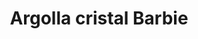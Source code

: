 ---
title: Argolla cristal Barbie
date: 
draft: false

# descripcion
description : Argolla cristal chica color

materials: Plata 925

color: Rosa, Turquesa, Azul, Cristal

dimensions: 1cm

code: 01-11-0070

type: "Aros"

categories: []

price: $1.820,00

# Images
# first image will be shown in the product page
images:
  # - image: "images/path_to_image"
  # La ubicacion de las imagenes es imagenes/Aros/Aros.Argollas/01-11-0070-argolla-cristal-barbie
  - image: "./images/aros/argollas/01-11-0070-argolla-cristal-chica-color_a.JPG"
  - image: "./images/aros/argollas/01-11-0070-argolla-cristal-chica-color_b.JPG"
  - image: "./images/aros/argollas/01-11-0070-argolla-cristal-chica-color_c.JPG"
  - image: "./images/aros/argollas/01-11-0070-argolla-cristal-chica-color_d.JPG"
---